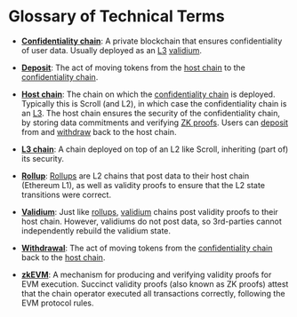 # Glossary of Technical Terms

* <a id="confidentiality-chain"></a>[**Confidentiality chain**](#confidentiality-chain):
  A private blockchain that ensures confidentiality of user data.
  Usually deployed as an [L3](#l3-chain) [validium](#validium).

* <a id="deposit"></a> [**Deposit**](#deposit):
  The act of moving tokens from the [host chain](#host-chain) to the [confidentiality chain](#confidentiality-chain).

* <a id="host-chain"></a> [**Host chain**](#host-chain):
  The chain on which the [confidentiality chain](#confidentiality-chain) is deployed.
  Typically this is Scroll (and L2), in which case the confidentiality chain is an [L3](#l3-chain).
  The host chain ensures the security of the confidentiality chain, by storing data commitments and verifying [ZK proofs](#zkevm).
  Users can [deposit](#deposit) from and [withdraw](#withdrawal) back to the host chain.

* <a id="l3-chain"></a> [**L3 chain**](#l3-chain):
  A chain deployed on top of an L2 like Scroll, inheriting (part of) its security.

* <a id="rollup"></a> [**Rollup**](#rollup):
  [Rollups](https://ethereum.org/developers/docs/scaling/#rollups) are L2 chains that post data to their host chain (Ethereum L1), as well as validity proofs to ensure that the L2 state transitions were correct.

* <a id="validium"></a> [**Validium**](#validium):
  Just like [rollups](#rollup), [validium](https://ethereum.org/developers/docs/scaling/#validium) chains post validity proofs to their host chain.
  However, validiums do not post data, so 3rd-parties cannot independently rebuild the validium state.

* <a id="withdrawal"></a> [**Withdrawal**](#withdrawal):
  The act of moving tokens from the [confidentiality chain](#confidentiality-chain) back to the [host chain](#host-chain).

* <a id="zkevm"></a> [**zkEVM**](#zkevm):
  A mechanism for producing and verifying validity proofs for EVM execution.
  Succinct validity proofs (also known as ZK proofs) attest that the chain operator executed all transactions correctly, following the EVM protocol rules.
